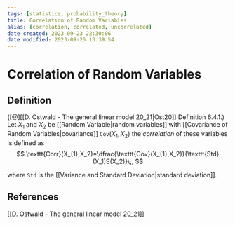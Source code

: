 ```yaml
---
tags: [statistics, probability_theory]
title: Correlation of Random Variables
alias: [correlation, correlated, uncorrelated]
date created: 2023-09-23 22:30:06
date modified: 2023-09-25 13:39:54
---
```


# Correlation of Random Variables

## Definition

([@][[D. Ostwald - The general linear model 20_21|Ost20]] Definition 6.4.1.) Let $X_1$ and $X_2$ be [[Random Variable|random variables]] with [[Covariance of Random Variables|covariance]] $\texttt{Cov}(X_1,X_2)$ the _correlation_ of these variables is defined as
$$
\texttt{Corr}(X_{1},X_2)=\dfrac{\texttt{Cov}(X_{1},X_2)}{\texttt{Std}(X_1)S(X_2)}\;,
$$

where $\texttt{Std}$ is the [[Variance and Standard Deviation|standard deviation]].

## References

[[D. Ostwald - The general linear model 20_21]]